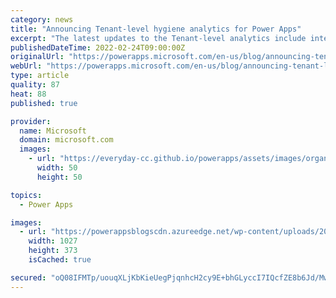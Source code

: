 ```yaml
---
category: news
title: "Announcing Tenant-level hygiene analytics for Power Apps"
excerpt: "The latest updates to the Tenant-level analytics include interactive controls that make it a snap to identify stale and orphaned Power Apps deployed across multiple environments or the entire tenant."
publishedDateTime: 2022-02-24T09:00:00Z
originalUrl: "https://powerapps.microsoft.com/en-us/blog/announcing-tenant-level-hygiene-analytics-for-power-apps/"
webUrl: "https://powerapps.microsoft.com/en-us/blog/announcing-tenant-level-hygiene-analytics-for-power-apps/"
type: article
quality: 87
heat: 88
published: true

provider:
  name: Microsoft
  domain: microsoft.com
  images:
    - url: "https://everyday-cc.github.io/powerapps/assets/images/organizations/microsoft.com-50x50.jpg"
      width: 50
      height: 50

topics:
  - Power Apps

images:
  - url: "https://powerappsblogscdn.azureedge.net/wp-content/uploads/2021/11/Power-Apps-Hygiene-1.png"
    width: 1027
    height: 373
    isCached: true

secured: "oQ08IFMTp/uouqXLjKbKieUegPjqnhcH2cy9E+bhGLyccI7IQcfZE8b6Jd/MwXuSTskXLrepgguyJNGqyF/9QTh8skZsbNsbV00mCw6/ymDRRZ4O0yYQmq5uC0McysYfql8WedQjld8T7n/ABXYWaTiajYbfogtSVhFkBlS9pQ9aCmJ0Lo0dMyXj9aBRJyMuD3J/fF+68a40VBm7eQT1vSWkwgO+D5CQAvaS5T6oWE+jBrb6LyY5Dsygdcm6dqQqCNuBaoll6mMl3LUmICPbOZbJmaOPHPWqqDjbQMAbBeCGrKJ0JXWAZOYtRajrP0iZinCl1kX5FJLVAzLqoJQz2MYi75H4w7Y4d0Z8MPx+0Gg=;24oPuE6r4kWcr6EKYSzvbw=="
---
```


